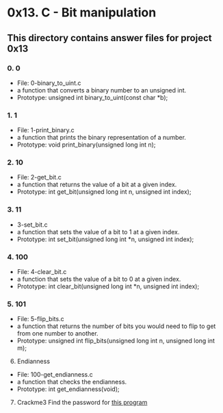 # 0x13. C - Bit manipulation
## This directory contains answer files for project 0x13

### 0. 0
* File: 0-binary_to_uint.c
* a function that converts a binary number to an unsigned int.
* Prototype: unsigned int binary_to_uint(const char *b);

### 1. 1
* File: 1-print_binary.c
* a function that prints the binary representation of a number.
* Prototype: void print_binary(unsigned long int n);

### 2. 10
* File: 2-get_bit.c
* a function that returns the value of a bit at a given index.
* Prototype: int get_bit(unsigned long int n, unsigned int index);

### 3. 11
* 3-set_bit.c
* a function that sets the value of a bit to 1 at a given index.
* Prototype: int set_bit(unsigned long int *n, unsigned int index);

### 4. 100
* File: 4-clear_bit.c
* a function that sets the value of a bit to 0 at a given index.
* Prototype: int clear_bit(unsigned long int *n, unsigned int index);

### 5. 101
* File: 5-flip_bits.c
* a function that returns the number of bits you would need to flip to get from one number to another.
* Prototype: unsigned int flip_bits(unsigned long int n, unsigned long int m);

6. Endianness
* File: 100-get_endianness.c
* a function that checks the endianness.
* Prototype: int get_endianness(void);

7. Crackme3
Find the password for [this program](https://github.com/holbertonschool/0x13.c)